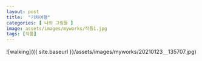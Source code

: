 ```yaml
---
layout: post
title:  "기차여행"
categories: [ 나의 그림들 ]
image: assets/images/myworks/작품1.jpg
tags: [작품]
---
```

![walking]({{ site.baseurl }}/assets/images/myworks/20210123＿135707.jpg)

